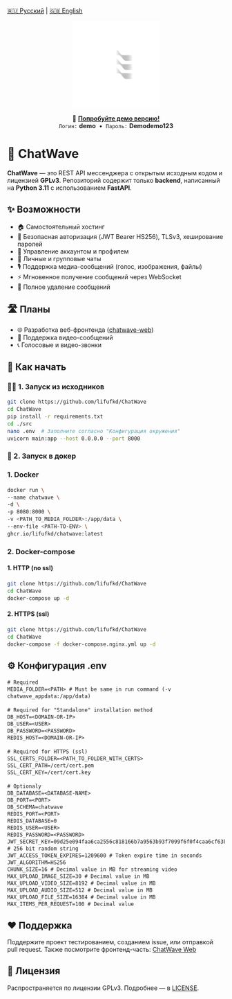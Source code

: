 

<!-- Переключатель языка -->
[🇷🇺 Русский](readme.ru.md) | [🇬🇧 English](../README.md)

<p align="center">
  <img src="../assets/logo-dark.svg" alt="ChatWave logo" width="200"/>
</p>

<p align="center">
  🔗 <a href="http://193.23.197.198/authorization/signin.html" target="_blank"><strong>Попробуйте демо версию!</strong></a>  
  <br/>
  <code>Логин:</code> <strong>demo</strong> &nbsp;•&nbsp; <code>Пароль:</code> <strong>Demodemo123</strong>
</p>

# 💬 ChatWave

**ChatWave** — это REST API мессенджера с открытым исходным кодом и лицензией **GPLv3**. Репозиторий содержит только **backend**, написанный на **Python 3.11** с использованием **FastAPI**.

## ✨ Возможности

- 🏠 Самостоятельный хостинг
- 🔐 Безопасная авторизация (JWT Bearer HS256), TLSv3, хеширование паролей
- 👤 Управление аккаунтом и профилем
- 💬 Личные и групповые чаты
- 🎙️ Поддержка медиа-сообщений (голос, изображения, файлы)
- ⚡ Мгновенное получение сообщений через WebSocket
- 🧹 Полное удаление сообщений

## 🛣️ Планы

- 🌐 Разработка веб-фронтенда ([chatwave-web](https://github.com/lifufkd/chatwave-web))
- 🎥 Поддержка видео-сообщений
- 📞 Голосовые и видео-звонки

## 🚀 Как начать

### 🧑‍💻 1. Запуск из исходников

```bash
git clone https://github.com/lifufkd/ChatWave
cd ChatWave
pip install -r requirements.txt
cd ./src
nano .env  # Заполните согласно "Конфигурация окружения"
uvicorn main:app --host 0.0.0.0 --port 8000
```

### 🐳 2. Запуск в докер

### 1. Docker
```bash
docker run \
--name chatwave \
-d \
-p 8080:8000 \
-v <PATH_TO_MEDIA_FOLDER>:/app/data \
--env-file <PATH-TO-ENV> \
ghcr.io/lifufkd/chatwave:latest
```
### 2. Docker-compose

#### 1. HTTP (no ssl)
```bash
git clone https://github.com/lifufkd/ChatWave
cd ChatWave
docker-compose up -d
```


#### 2. HTTPS (ssl)
```bash
git clone https://github.com/lifufkd/ChatWave
cd ChatWave
docker-compose -f docker-compose.nginx.yml up -d
```

## ⚙️ Конфигурация .env

```
# Required
MEDIA_FOLDER=<PATH> # Must be same in run command (-v chatwave_appdata:/app/data)

# Required for "Standalone" installation method
DB_HOST=<DOMAIN-OR-IP>
DB_USER=<USER>
DB_PASSWORD=<PASSWORD>
REDIS_HOST=<DOMAIN-OR-IP>

# Required for HTTPS (ssl)
SSL_CERTS_FOLDER=<PATH_TO_FOLDER_WITH_CERTS>
SSL_CERT_PATH=/cert/cert.pem
SSL_CERT_KEY=/cert/cert.key
 
# Optionaly
DB_DATABASE=<DATABASE-NAME>
DB_PORT=<PORT>
DB_SCHEMA=chatwave
REDIS_PORT=<PORT>
REDIS_DATABASE=0
REDIS_USER=<USER>
REDIS_PASSWORD=<PASSWORD>
JWT_SECRET_KEY=09d25e094faa6ca2556c818166b7a9563b93f7099f6f0f4caa6cf63b88e8d3e7 # 256 bit random string
JWT_ACCESS_TOKEN_EXPIRES=1209600 # Token expire time in seconds
JWT_ALGORITHM=HS256
CHUNK_SIZE=16 # Decimal value in MB for streaming video
MAX_UPLOAD_IMAGE_SIZE=30 # Decimal value in MB
MAX_UPLOAD_VIDEO_SIZE=8192 # Decimal value in MB
MAX_UPLOAD_AUDIO_SIZE=512 # Decimal value in MB
MAX_UPLOAD_FILE_SIZE=16384 # Decimal value in MB
MAX_ITEMS_PER_REQUEST=100 # Decimal value
```

## ❤️ Поддержка

Поддержите проект тестированием, созданием issue, или отправкой pull request.
Также посмотрите фронтенд-часть: [ChatWave Web](https://github.com/lifufkd/chatwave-web)

## 📜 Лицензия

Распространяется по лицензии GPLv3. Подробнее — в [LICENSE](https://github.com/lifufkd/ChatWave/blob/main/LICENSE).
